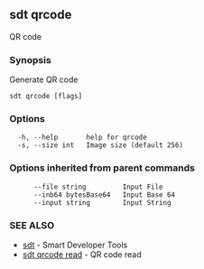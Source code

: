 ## sdt qrcode

QR code

### Synopsis

Generate QR code

```
sdt qrcode [flags]
```

### Options

```
  -h, --help       help for qrcode
  -s, --size int   Image size (default 256)
```

### Options inherited from parent commands

```
      --file string         Input File
      --inb64 bytesBase64   Input Base 64
      --input string        Input String
```

### SEE ALSO

* [sdt](sdt.md)	 - Smart Developer Tools
* [sdt qrcode read](sdt_qrcode_read.md)	 - QR code read

